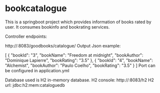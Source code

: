 # bookcatalogue
This is a springboot project which provides information of books rated by user.
It consumes bookinfo and bookrating services.

Controller endpoints:

http://<ip>:8083/goodbooks/catalogue/<userid>
Output Json example:

[
    {
        "bookId": "3",
        "bookName": "Freedom at midnight",
        "bookAuthor": "Dominique Lapierre",
        "bookRating": "3.5"
    },
    {
        "bookId": "4",
        "bookName": "Alchemist",
        "bookAuthor": "Paulo Coelho",
        "bookRating": "3.5"
    }
]
Port can be configured in application.yml

Database used is H2 in-memory database. H2 console: http://:8083/h2
H2 url: jdbc:h2:mem:cataloguedb
